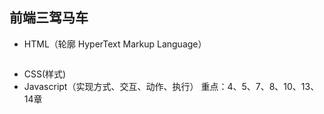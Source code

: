 ## 前端三驾马车
- HTML（轮廓 HyperText Markup Language）
```html

```
- CSS(样式)
- Javascript（实现方式、交互、动作、执行）
重点：4、5、7、8、10、13、14章